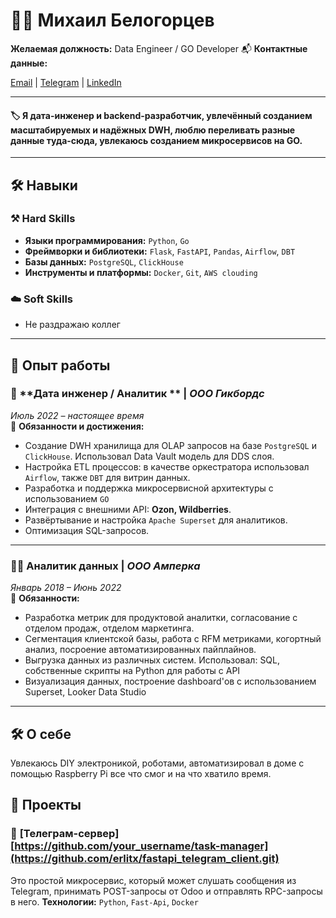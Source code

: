 # 🧑‍💻 Михаил Белогорцев

**Желаемая должность:** Data Engineer / GO Developer
📬 **Контактные данные:**  

[Email](mailto:erlit007@gmail.com) | [Telegram](https://t.me/erlitx) | [LinkedIn](https://www.linkedin.com/in/belogortsev-mihail-a17771124/) 

---

#### 🏷️ Я дата-инженер и backend-разработчик, увлечённый созданием масштабируемых и надёжных DWH, люблю переливать разные данные туда-сюда, увлекаюсь созданием микросервисов на GO.
---

## 🛠️ Навыки

### ⚒️ **Hard Skills**
- **Языки программирования:** `Python`, `Go`
- **Фреймворки и библиотеки:** `Flask`, `FastAPI`, `Pandas`, `Airflow`, `DBT`  
- **Базы данных:** `PostgreSQL`, `ClickHouse`
- **Инструменты и платформы:** `Docker`, `Git`, `AWS clouding`

### ☁️ **Soft Skills**
- Не раздражаю коллег
---

## 🏢 Опыт работы

### 🚀 **Дата инженер / Аналитик ** | *ООО Гикбордс*  
*Июль 2022 – настоящее время*  
📍 **Обязанности и достижения:**
- Создание DWH хранилища для OLAP запросов на базе `PostgreSQL` и `ClickHouse`. Использовал Data Vault модель для DDS слоя.
- Настройка ETL процессов: в качестве оркестратора использовал `Airflow`, также `DBT` для витрин данных.
- Разработка и поддержка микросервисной архитектуры с использованием `GO`
- Интеграция с внешними API: **Ozon, Wildberries**.
- Развёртывание и настройка `Apache Superset` для аналитиков.
- Оптимизация SQL-запросов.

---

### 🧑‍💻 **Аналитик данных** | *ООО Амперка*  
*Январь 2018 – Июнь 2022*  
📍 **Обязанности:**
- Разработка метрик для продуктовой аналитки, согласование с отделом продаж, отделом маркетинга.
- Сегментация клиентской базы, работа с RFM метриками, когортный анализ, посроение автоматизированных пайплайнов.
- Выгрузка данных из различных систем. Использовал: SQL, собственные скрипты на Python для работы с API
- Визуализация данных, построение dashboard'ов с использованием Superset, Looker Data Studio

---
## 🛠️ О себе

Увлекаюсь DIY электроникой, роботами, автоматизировал в доме с помощью Raspberry Pi все что смог и на что хватило время.

## 🎨 Проекты

### 📝 **[Телеграм-сервер][https://github.com/your_username/task-manager](https://github.com/erlitx/fastapi_telegram_client.git)**  
Это простой микросервис, который может слушать сообщения из Telegram, принимать POST-запросы от Odoo и отправлять RPC-запросы в него.
**Технологии:** `Python`, `Fast-Api`, `Docker` 
